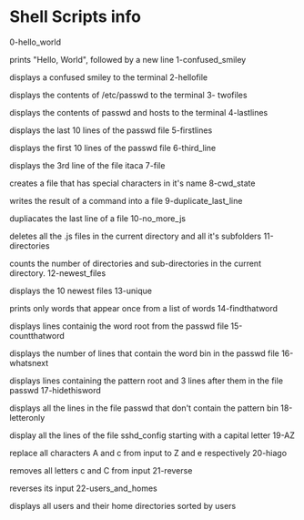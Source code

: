 Shell Scripts info
=======
0-hello_world

prints "Hello, World", followed by a new line
1-confused_smiley

displays a confused smiley to the terminal
2-hellofile

displays the contents of /etc/passwd to the terminal
3- twofiles

displays the contents of passwd and hosts to the terminal
4-lastlines 

displays the last 10 lines of the passwd file
5-firstlines

displays the first 10 lines of the passwd file
6-third_line 

displays the 3rd line of the file itaca
7-file 

creates a file that has special characters in it's name
8-cwd_state 

writes the result of a command into a file
9-duplicate_last_line 

dupliacates the last line of a file
10-no_more_js 

deletes all the .js files in the current directory and all it's subfolders
11-directories 

counts the number of directories and sub-directories in the current directory.
12-newest_files 

displays the 10 newest files
13-unique

prints only words that appear once from a list of words
14-findthatword 

displays lines containig the word root from the passwd file
15-countthatword 

displays the number of lines that contain the word bin in the passwd file
16-whatsnext 

displays lines containing the pattern root and 3 lines after them in the file passwd
17-hidethisword 

displays all the lines in the file passwd that don't contain the pattern bin
18-letteronly 

display all the lines of the file sshd_config starting with a capital letter
19-AZ 

replace all characters A and c from input to Z and e respectively
20-hiago 

removes all letters c and C from input
21-reverse 

reverses its input
22-users_and_homes 

displays all users and their home directories sorted by users
